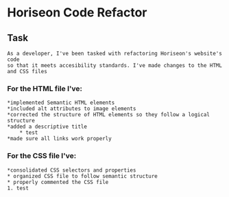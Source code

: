 # Horiseon Code Refactor

## Task
    As a developer, I've been tasked with refactoring Horiseon's website's code 
    so that it meets accesibility standards. I've made changes to the HTML and CSS files

### For the HTML file I've:
    *implemented Semantic HTML elements
    *included alt attributes to image elements
    *corrected the structure of HTML elements so they follow a logical structure
    *added a descriptive title
        * test
    *made sure all links work properly

### For the CSS file I've:
    *consolidated CSS selectors and properties
    * organized CSS file to follow semantic structure
    * properly commented the CSS file
    1. test